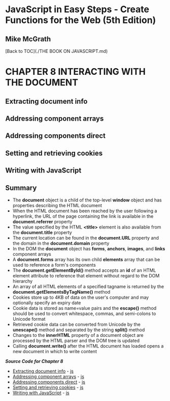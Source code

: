 # **JavaScript in Easy Steps - Create Functions for the Web (5th Edition)**
## Mike McGrath

[Back to TOC](./THE BOOK ON JAVASCRIPT.md)

# CHAPTER 8 INTERACTING WITH THE DOCUMENT
## Extracting document info
## Addressing component arrays
## Addressing components direct
## Setting and retrieving cookies
## Writing with JavaScript
## Summary<br>
   * The __document__ object is a child of the top-level __window__ object and has properties describing
     the HTML document
   * When the HTML document has been reached by the user following a hyperlink, the URL of the page
     containing the link is available in the __document.referrer__ property
   * The value specified by the HTML __&lt;title&gt;__ element is also available from the __document.title__ property
   * The current location can be found in the __document.URL__ property and the domain in the __document.domain__
     property
   * In the DOM the __document__ object has __forms__, __anchors__, __images__, and __links__ component arrays
   * A __document.forms__ array has its own child __elements__ array that can be used to reference a form's
     components
   * The __document.getElementById()__ method accepts an __id__ of an HTML element attribute to reference that
     element without regard to the DOM hierarchy
   * An array of all HTML elements of a specified tagname is returned by the __document.getElementsByTagName()__ method
   * Cookies store up to 4KB of data on the user's computer and may optionally specify an expiry date
   * Cookie data is stored as name=value pairs and the __escape()__ method should be used to convert whitespace,
     commas, and semi-colons to Unicode format
   * Retrieved cookie data can be converted from Unicode by the __unescape()__ method and separated by the
     string __split()__ method
   * Changes to the __innerHTML__ property of a document object are processed by the HTML parser and the DOM tree is updated
   * Calling __document.write()__ after the HTML document has loaded opens a new document in which to write content

***Source Code for Chapter 8***
        <ul>
          <li><a href="src/8-Interacting with the document/info-1.html">Extracting document info</a> -
            <a href="src/8-Interacting with the document/info.js"> js</a></li>
          <li><a href="src/8-Interacting with the document/components.html">Addressing component arrays</a> -
            <a href="src/8-Interacting with the document/components.js"> js</a></li>
          <li><a href="src/8-Interacting with the document/direct.html">Addressing components direct</a> -
            <a href="src/8-Interacting with the document/direct.js"> js</a></li>
          <li><a href="src/8-Interacting with the document/cookie.html">Setting and retrieving cookies</a> -
            <a href="src/8-Interacting with the document/cookie.js"> js</a></li>
          <li><a href="src/8-Interacting with the document/write.html">Writing with JavaScript</a> -
            <a href="src/8-Interacting with the document/write.js"> js</a></li>
        </ul>
